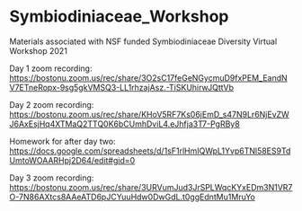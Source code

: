 # Symbiodiniaceae_Workshop
Materials associated with NSF funded Symbiodiniaceae Diversity Virtual Workshop 2021

Day 1 zoom recording: 
https://bostonu.zoom.us/rec/share/3O2sC17feGeNGycmuD9fxPEM_EandNV7ETneRopx-9sg5gkVMSQ3-LL1rhzajAsz.-TiSKUhirwJQttVb

Day 2 zoom recording:
https://bostonu.zoom.us/rec/share/KHoV5RF7Ks06jEmD_s47N9Lr6NjEvZWJ6AxEsjHq4XTMaQ2TTQ0K6bCUmhDviL4.eJhfja3T7-PgRBy8

Homework for after day two:
https://docs.google.com/spreadsheets/d/1sF1rlHmIQWpL1Yvp6TNl58ES9TdUmtoWOAARHpj2D64/edit#gid=0

Day 3 zoom recording:
https://bostonu.zoom.us/rec/share/3URVumJud3JrSPLWqcKYxEDm3N1VR7O-7N86AXtcs8AAeATD6pJCYuuHdw0DwGdL.t0ggEdntMu1MruYo
